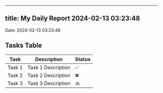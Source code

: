 
---
title: My Daily Report 2024-02-13 03:23:48
---

Date: 2024-02-13 03:23:48

## Tasks Table

| Task | Description | Status |
|------|-------------|--------|
| Task 1 | Task 1 Description | ✅ |
| Task 2 | Task 2 Description | ❌ |
| Task 3 | Task 3 Description | 🔜 |

